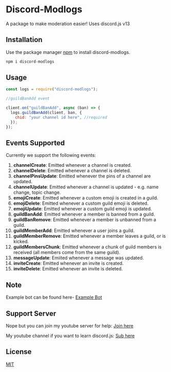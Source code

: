 # Discord-Modlogs

A package to make moderation easier! Uses discord.js v13

## Installation

Use the package manager [npm](https://www.npmjs.com/) to install discord-modlogs.

```bash
npm i discord-modlogs
```

## Usage

```javascript
const logs = require("discord-modlogs");

//guildBanAdd event

client.on("guildBanAdd", async (ban) => {
  logs.guildBanAdd(client, ban, {
    chid: "your channel id here", //required
  });
});
```

## Events Supported

Currently we support the following events:

1. **channelCreate**: Emitted whenever a channel is created.
2. **channelDelete**: Emitted whenever a channel is deleted.
3. **channelPinsUpdate**: Emitted whenever the pins of a channel are updated.
4. **channelUpdate**: Emitted whenever a channel is updated - e.g. name change, topic change.
5. **emojiCreate**: Emitted whenever a custom emoji is created in a guild.
6. **emojiDelete**: Emitted whenever a custom guild emoji is deleted.
7. **emojiUpdate**: Emitted whenever a custom guild emoji is updated.
8. **guildBanAdd**: Emitted whenever a member is banned from a guild.
9. **guildBanRemove**: Emitted whenever a member is unbanned from a guild.
10. **guildMemberAdd**: Emitted whenever a user joins a guild.
11. **guildMemberRemove**: Emitted whenever a member leaves a guild, or is kicked.
12. **guildMembersChunk**: Emitted whenever a chunk of guild members is received (all members come from the same guild).
13. **messageUpdate**: Emiited whenever a message was updated.
14. **inviteCreate**: Emitted whenever an invite is created.
15. **inviteDelete**: Emitted whenever an invite is deleted.

## Note

Example bot can be found here- [Example Bot](https://github.com/ishandev2004/discord-modlogs-example-bot)

## Support Server

Nope but you can join my youtube server for help: [Join here](https://discord.gg/pjCgJxFvsv)

My youtube channel if you want to learn discord.js: [Sub here](https://www.youtube.com/channel/UCOlfREuwZ1tLGsf9BLyM8gA)

## License

[MIT](https://choosealicense.com/licenses/mit/)
